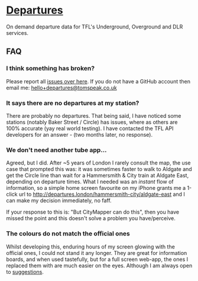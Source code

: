 # [Departures](http://departures.london)

On demand departure data for TFL's Underground, Overground and DLR services.

## FAQ

### I think something has broken?

Please report all [issues over here](http://github.com/tomspeak/departures.london/issues). If you do not have a GitHub account then email me: hello+departures@tomspeak.co.uk

### It says there are no departures at my station?

There are probably no departures. That being said, I have noticed some stations (notably Baker Street / Circle) has issues, where as others are 100% accurate (yay real world testing). I have contacted the TFL API developers for an answer - (two months later, no response).

### We don't need another tube app...

Agreed, but I did. After ~5 years of London I rarely consult the map, the use case that prompted this was: it was sometimes faster to walk to Aldgate and get the Circle line than wait for a Hammersmith & City train at Aldgate East, depending on departure times. What I needed was an _instant_ flow of information, so a simple home screen favourite on my iPhone grants me a 1-click url to <http://departures.london/hammersmith-city/aldgate-east> and I can make my decision immediately, no faff.

If your response to this is: "But CityMapper can do this", then you have missed the point and this doesn't solve a problem you have/perceive.

### The colours do not match the official ones

Whilst developing this, enduring hours of my screen glowing with the official ones, I could not stand it any longer. They are great for information boards, and when used tastefully, but for a full screen web-app, the ones I replaced them with are much easier on the eyes. Although I am always open to [suggestions](http://github.com/tomspeak/departures.london/issues).
